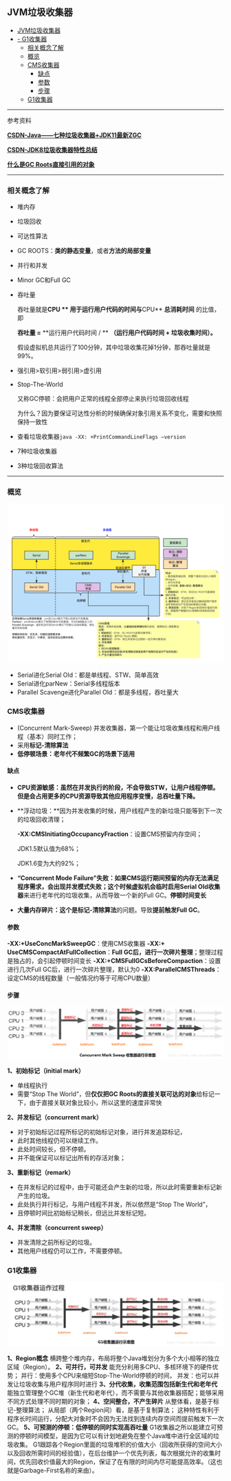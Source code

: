 ## JVM垃圾收集器

- [JVM垃圾收集器](#jvm垃圾收集器)
- [- G1收集器](#--g1收集器)
  - [相关概念了解](#相关概念了解)
  - [概览](#概览)
  - [CMS收集器](#cms收集器)
    - [缺点](#缺点)
    - [参数](#参数)
    - [步骤](#步骤)
  - [G1收集器](#g1收集器)
---
参考资料

**[CSDN-Java——七种垃圾收集器+JDK11最新ZGC](https://blog.csdn.net/CrankZ/article/details/86009279)**

**[CSDN-JDK8垃圾收集器特性总结](https://blog.csdn.net/weixin_43508555/article/details/105350303)**

**[什么是GC Roots直接引用的对象](https://blog.csdn.net/shuiCSDN/article/details/104145483)**

---

### 相关概念了解

- 堆内存

- 垃圾回收

- 可达性算法

- GC ROOTS：**类的静态变量**，或者**方法的局部变量**

- 并行和并发

- Minor GC和Full GC

- 吞吐量

  吞吐量就是**CPU ** **用于运行用户代码的时间**与**CPU** **总消耗时间** 的比值，即

  **吞吐量 =** **运行用户代码时间 / ** **（运行用户代码时间 +  垃圾收集时间）。**

  假设虚拟机总共运行了100分钟，其中垃圾收集花掉1分钟，那吞吐量就是99%。

- 强引用>软引用>弱引用>虚引用

- Stop-The-World 

  又称GC停顿：会把用户正常的线程全部停止来执行垃圾回收线程

  为什么？因为要保证可达性分析的时候确保对象引用关系不变化，需要和快照保持一致性

- 查看垃圾收集器`java -XX: +PrintCommandLineFlags –version`

- 7种垃圾收集器

- 3种垃圾回收算法

---

### 概览

![未命名文件](JVM%E5%9E%83%E5%9C%BE%E6%94%B6%E9%9B%86%E5%99%A8.assets/%E6%9C%AA%E5%91%BD%E5%90%8D%E6%96%87%E4%BB%B6-8052995.png)

- Serial进化Serial Old：都是单线程、STW、简单高效
- Serial进化parNew：Serial多线程版本
- Parallel Scavenge进化Parallel Old：都是多线程，吞吐量大

### CMS收集器

- (Concurrent Mark-Sweep) 并发收集器，第一个能让垃圾收集线程和用户线程（基本）同时工作；
- 采用**标记-清除算法**
- **低停顿场景：老年代不频繁GC的场景下适用**

#### 缺点

- **CPU资源敏感：**虽然在并发执行的阶段，不会导致STW，让用户线程停顿。但是会占用更多的CPU资源**导致其他应用程序变慢，总吞吐量下降。**

- **浮动垃圾：**因为并发收集的时候，用户线程产生的新垃圾只能等到下一次的垃圾回收清理；

   **-XX:CMSInitiatingOccupancyFraction**：设置CMS预留内存空间；

     JDK1.5默认值为68%；

     JDK1.6变为大约92%；

- **“Concurrent Mode Failure”失败：**如果CMS运行期间预留的内存无法满足程序需求，会出现并发模式失败；这个时候虚拟机会**临时启用Serial Old收集器**来进行老年代的垃圾收集，从而导致一个新的Full GC。**停顿时间变长**

- **大量内存碎片：**这个是**标记-清除算法**的问题。导致**提前触发Full GC**。

#### 参数

**-XX:+UseConcMarkSweepGC**：使用CMS收集器
**-XX:+ UseCMSCompactAtFullCollection**：**Full GC后，进行一次碎片整理**；整理过程是独占的，会引起停顿时间变长
**-XX:+CMSFullGCsBeforeCompaction**：设置进行几次Full GC后，进行一次碎片整理，默认为0
**-XX:ParallelCMSThreads**：设定CMS的线程数量（一般情况约等于可用CPU数量） 

#### 步骤

![img](JVM%E5%9E%83%E5%9C%BE%E6%94%B6%E9%9B%86%E5%99%A8.assets/20190107162304806.png)

**1、初始标记（initial mark）**

- 单线程执行
- 需要“Stop The World”，但**仅仅把GC Roots的直接关联可达的对象**给标记一下，由于直接关联对象比较小，所以这里的速度非常快

**2、并发标记（concurrent mark）**

- 对于初始标记过程所标记的初始标记对象，进行并发追踪标记，
- 此时其他线程仍可以继续工作。
- 此处时间较长，但不停顿。
- 并不能保证可以标记出所有的存活对象；

**3、重新标记（remark）**

- 在并发标记的过程中，由于可能还会产生新的垃圾，所以此时需要重新标记新产生的垃圾。
- 此处执行并行标记，与用户线程不并发，所以依然是“Stop The World”，
- 且停顿时间比初始标记稍长，但远比并发标记短。

**4、并发清除（concurrent sweep）**

- 并发清除之前所标记的垃圾。
- 其他用户线程仍可以工作，不需要停顿。



### G1收集器



![image-20220324000610454](JVM%E5%9E%83%E5%9C%BE%E6%94%B6%E9%9B%86%E5%99%A8.assets/image-20220324000610454.png)

**1、Region概念**
横跨整个堆内存，布局将整个Java堆划分为多个大小相等的独立区域（Region）。
**2、可并行，可并发**
能充分利用多CPU、多核环境下的硬件优势；
并行：使用多个CPU来缩短Stop-The-World停顿的时间，
并发：也可以并发让垃圾收集与用户程序同时进行
**3、分代收集，收集范围包括新生代和老年代** 
能独立管理整个GC堆（新生代和老年代），而不需要与其他收集器搭配；能够采用不同方式处理不同时期的对象；
**4、空间整合，不产生碎片**
从整体看，是基于标记-整理算法；
从局部（两个Region间）看，是基于复制算法；
这种特性有利于程序长时间运行，分配大对象时不会因为无法找到连续内存空间而提前触发下一次GC。
**5、可预测的停顿：低停顿的同时实现高吞吐量**
G1收集器之所以能建立可预测的停顿时间模型，是因为它可以有计划地避免在整个Java堆中进行全区域的垃圾收集。
G1跟踪各个Region里面的垃圾堆积的价值大小（回收所获得的空间大小以及回收所需时间的经验值），在后台维护一个优先列表，每次根据允许的收集时间，优先回收价值最大的Region，保证了在有限的时间内尽可能提高效率。（这也就是Garbage-First名称的来由）。